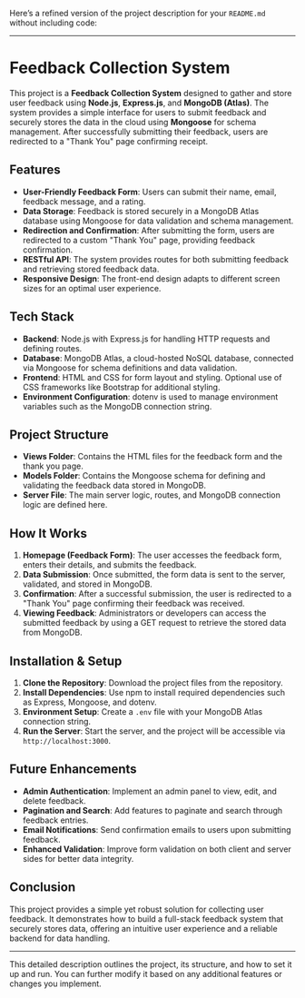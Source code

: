 Here’s a refined version of the project description for your `README.md` without including code:

---

# Feedback Collection System

This project is a **Feedback Collection System** designed to gather and store user feedback using **Node.js**, **Express.js**, and **MongoDB (Atlas)**. The system provides a simple interface for users to submit feedback and securely stores the data in the cloud using **Mongoose** for schema management. After successfully submitting their feedback, users are redirected to a "Thank You" page confirming receipt.

## Features

- **User-Friendly Feedback Form**: Users can submit their name, email, feedback message, and a rating.
- **Data Storage**: Feedback is stored securely in a MongoDB Atlas database using Mongoose for data validation and schema management.
- **Redirection and Confirmation**: After submitting the form, users are redirected to a custom "Thank You" page, providing feedback confirmation.
- **RESTful API**: The system provides routes for both submitting feedback and retrieving stored feedback data.
- **Responsive Design**: The front-end design adapts to different screen sizes for an optimal user experience.

## Tech Stack

- **Backend**: Node.js with Express.js for handling HTTP requests and defining routes.
- **Database**: MongoDB Atlas, a cloud-hosted NoSQL database, connected via Mongoose for schema definitions and data validation.
- **Frontend**: HTML and CSS for form layout and styling. Optional use of CSS frameworks like Bootstrap for additional styling.
- **Environment Configuration**: dotenv is used to manage environment variables such as the MongoDB connection string.

## Project Structure

- **Views Folder**: Contains the HTML files for the feedback form and the thank you page.
- **Models Folder**: Contains the Mongoose schema for defining and validating the feedback data stored in MongoDB.
- **Server File**: The main server logic, routes, and MongoDB connection logic are defined here.

## How It Works

1. **Homepage (Feedback Form)**: The user accesses the feedback form, enters their details, and submits the feedback.
2. **Data Submission**: Once submitted, the form data is sent to the server, validated, and stored in MongoDB.
3. **Confirmation**: After a successful submission, the user is redirected to a "Thank You" page confirming their feedback was received.
4. **Viewing Feedback**: Administrators or developers can access the submitted feedback by using a GET request to retrieve the stored data from MongoDB.

## Installation & Setup

1. **Clone the Repository**: Download the project files from the repository.
2. **Install Dependencies**: Use npm to install required dependencies such as Express, Mongoose, and dotenv.
3. **Environment Setup**: Create a `.env` file with your MongoDB Atlas connection string.
4. **Run the Server**: Start the server, and the project will be accessible via `http://localhost:3000`.

## Future Enhancements

- **Admin Authentication**: Implement an admin panel to view, edit, and delete feedback.
- **Pagination and Search**: Add features to paginate and search through feedback entries.
- **Email Notifications**: Send confirmation emails to users upon submitting feedback.
- **Enhanced Validation**: Improve form validation on both client and server sides for better data integrity.

## Conclusion

This project provides a simple yet robust solution for collecting user feedback. It demonstrates how to build a full-stack feedback system that securely stores data, offering an intuitive user experience and a reliable backend for data handling.

---

This detailed description outlines the project, its structure, and how to set it up and run. You can further modify it based on any additional features or changes you implement.
